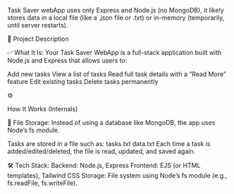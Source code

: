 Task Saver webApp uses only Express and Node.js (no MongoDB), it likely stores data in a local file (like a .json file or .txt) or in-memory (temporarily, until server restarts).

🧾 Project Description

✅ 
What It Is:
Your Task Saver WebApp is a full-stack application built with Node.js and Express that allows users to:

Add new tasks
View a list of tasks
Read full task details with a “Read More” feature
Edit existing tasks
Delete tasks permanently

⚙️

How It Works (Internals)

📁
File Storage:
Instead of using a database like MongoDB, the app uses Node’s fs module.

Tasks are stored in a file such as:
tasks.txt
data.txt
Each time a task is added/edited/deleted, the file is read, updated, and saved again.

🛠️ 
Tech Stack:
Backend: Node.js, Express
Frontend: EJS (or HTML templates), Tailwind CSS
Storage: File system using Node’s fs module (e.g., fs.readFile, fs.writeFile).
